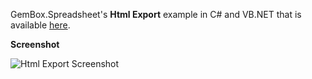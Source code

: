 GemBox.Spreadsheet's **Html Export** example in C# and VB.NET that is available [here](https://www.gemboxsoftware.com/spreadsheet/examples/c-sharp-vb-net-convert-excel-html/117).

**Screenshot**


![Html Export Screenshot](https://www.gemboxsoftware.com/Spreadsheet/Examples/Content/AdvancedFeatures/HtmlExport/HtmlExport.png)